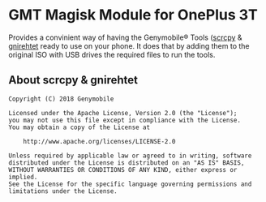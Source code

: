 # GMT Magisk Module for OnePlus 3T

Provides a convinient way of having the Genymobile&reg; Tools ([scrcpy](https://github.com/Genymobile/scrcpy) & [gnirehtet](https://github.com/Genymobile/gnirehtet) ready to use on your phone. It does that by adding them to the original ISO with USB drives the required files to run the tools.

## About scrcpy & gnirehtet

    Copyright (C) 2018 Genymobile

    Licensed under the Apache License, Version 2.0 (the "License");
    you may not use this file except in compliance with the License.
    You may obtain a copy of the License at

        http://www.apache.org/licenses/LICENSE-2.0

    Unless required by applicable law or agreed to in writing, software
    distributed under the License is distributed on an "AS IS" BASIS,
    WITHOUT WARRANTIES OR CONDITIONS OF ANY KIND, either express or implied.
    See the License for the specific language governing permissions and
    limitations under the License.
